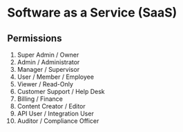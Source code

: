 # Software as a Service (SaaS)

<!--
https://microconf.com
https://www.youtube.com/@MicroConf/videos
https://www.startupsfortherestofus.com/
https://www.amazon.com/SaaS-Playbook-Multimillion-Dollar-Startup-Without/dp/B0C87KHT1L
-->

<!--
https://app.pluralsight.com/paths/skill/managing-saas-services-skill

https://buildsaasappingo.com/

https://leanpub.com/basair6
https://leanpub.com/laravelsaas
https://leanpub.com/saasemailmarketing

https://www.amazon.com/Complete-Guide-Software-Service-Everything/dp/1546308490
https://www.coursera.org/lecture/introduction-to-cloud/saas-software-as-a-service-V7y5Y
https://careerkarma.com/blog/software-as-a-service-saas/

https://github.com/async-labs/saas
https://github.com/forter/security-101-for-saas-startups
https://github.com/goodrain/rainbond
https://github.com/juicycleff/ultimate-backend
https://github.com/MachineAcuity/rebar
https://github.com/nickjj/build-a-saas-app-with-flask
https://github.com/saasforge/open-source-saas-boilerpate
https://github.com/archonic/limestone
https://github.com/zauberware/rails-devise-graphql
https://github.com/juicycleff/ultimate-backend
https://github.com/irahardianto/multitenant-microservices-demo
https://github.com/makeless/makeless-go

https://github.com/HugoGresse/open-feedback
-->

## Permissions

1. Super Admin / Owner
2. Admin / Administrator
3. Manager / Supervisor
4. User / Member / Employee
5. Viewer / Read-Only
6. Customer Support / Help Desk
7. Billing / Finance
8. Content Creator / Editor
9. API User / Integration User
10. Auditor / Compliance Officer
